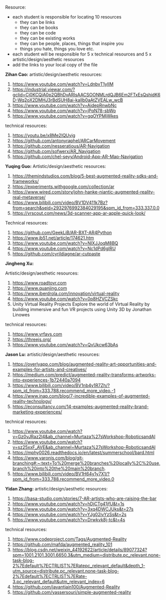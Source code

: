Resource:
* each student is responsible for locating 10 resources
   * they can be links
   * they can be books
   * they can be code
   * they can be existing works
   * they can be people, places, things that inspire you
   * things you hate, things you love etc.
* each student will be responsible for 5 x technical resources and 5 x artistic/design/aesthetic resources
* add the links to your local copy of the file

**Zihan Cao:**
artistic/design/aesthetic resources:
1. https://www.youtube.com/watch?v=LdnbvT1yIIM
2. https://industrial.viewar.com/?gclid=Cj0KCQiA0p2QBhDvARIsAACSOONMLrdQJB6Em2FTxEsQshidK6D-Wq2oX2DMHJ3rBdSUH8ai-kaIlb0aAtZVEALw_wcB
3. https://www.youtube.com/watch?v=AidepRnwbNc
4. https://www.youtube.com/watch?v=jPqN78-sbWo
5. https://www.youtube.com/watch?v=gqOYPMjWkes




 technical resources:
1. https://youtu.be/x8Me2IQUyjg
2. https://github.com/antonyraphel/ARCarMovement
3. https://github.com/nesseratious/AR-Navigation
4. https://github.com/sofwerx/AR_Navigation
5. https://github.com/chel-seyy/Android-App-AR-Map-Navigation










**Yuqing Guo:**
Artistic/design/aesthetic resources:
1. https://themindstudios.com/blog/5-best-augmented-reality-sdks-and-frameworks/
2. https://experiments.withgoogle.com/collection/ar
3. https://www.wired.com/story/john-hanke-niantic-augmented-reality-real-metaverse/
4. https://www.bilibili.com/video/BV1DV411k7Bz?from=search&seid=2932976992384029195&spm_id_from=333.337.0.0
5. https://vrscout.com/news/3d-scanner-app-ar-apple-quick-look/


Technical resources:
1. https://github.com/GeekLiB/AR-BXT-AR4Python
2. https://www.jb51.net/article/174621.htm
3. https://www.youtube.com/watch?v=NIXJJoqM8BQ
4. https://www.youtube.com/watch?v=Nc1dPd6gIRU
5. https://github.com/cyrildiagne/ar-cutpaste






**Jingheng Xu:**


Artistic/design/aesthetic resources:
1. https://www.roadtovr.com
2. https://www.quanjing.com
3. https://www.iberdrola.com/innovation/virtual-reality
4. https://www.youtube.com/watch?v=0p8HZVCZSkc
5. Unity Virtual Reality Projects Explore the world of Virtual Reality by building immersive and fun VR projects using Unity 3D by Jonathan Linowes


technical resources:
1. https://www.vrfavs.com
2. https://threejs.org/
3. https://www.youtube.com/watch?v=QvUkcw63bAs






**Jason Lu:**
artistic/design/aesthetic resources: 
1. https://overlyapp.com/blog/augmented-reality-art-opportunities-and-examples-for-artists-and-creatives/        
2. https://medium.com/predict/augmented-reality-transforms-artworks-into-experiences-1b72440a7094        
3. https://www.bilibili.com/video/BV1nb4y1R7Zh/?spm_id_from=333.788.recommend_more_video.-1        
4. https://www.inap.com/blog/7-incredible-examples-of-augmented-reality-technology/
5. https://econsultancy.com/14-examples-augmented-reality-brand-marketing-experiences/

  technical resources:
1. https://www.youtube.com/watch?v=Gz0vJRaz2l4&ab_channel=Murtaza%27sWorkshop-RoboticsandAI
2. https://www.youtube.com/watch?v=sz25xxF_AVE&ab_channel=Murtaza%27sWorkshop-RoboticsandAI
3. https://mphy0026.readthedocs.io/en/latest/summerschool/bard.html        
4. https://www.varonis.com/blog/git-branching#:~:text=To%20merge%20branches%20locally%2C%20use,branch%20into%20the%20main%20branch.        
5. https://www.bilibili.com/video/BV1H64y1y7X1/?spm_id_from=333.788.recommend_more_video.0 




**Yidan Zhang:**
artistic/design/aesthetic resources:
1. https://basa-studio.com/stories/7-AR-artists-who-are-raising-the-bar
2. https://www.youtube.com/watch?v=hDjCTg41jfU&t=1s
3. https://www.youtube.com/watch?v=3xq4DWCJUks&t=27s
4. https://www.youtube.com/watch?v=YJg02ivYzSs&t=2s
5. https://www.youtube.com/watch?v=Drwkvk8j-tc&t=4s

 technical resources:
 
1. https://www.codeproject.com/Tags/Augmented-Reality
2. https://github.com/mafda/augmented_reality_101
3. https://blog.csdn.net/weixin_44192622/article/details/89077324?spm=1001.2101.3001.6650.3&utm_medium=distribute.pc_relevant.none-task-blog-2%7Edefault%7ECTRLIST%7ERatepc_relevant_default&depth_1-utm_source=distribute.pc_relevant.none-task-blog-2%7Edefault%7ECTRLIST%7ERate-3.pc_relevant_default&utm_relevant_index=6
4. https://github.com/jayantjain100/Augmented-Reality
5. https://github.com/yassersouri/simple-augmented-reality
